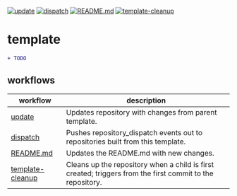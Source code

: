 [![update](https://github.com/jmpa-oss/template/actions/workflows/update.yml/badge.svg)](https://github.com/jmpa-oss/template/actions/workflows/update.yml)
[![dispatch](https://github.com/jmpa-oss/template/actions/workflows/dispatch.yml/badge.svg)](https://github.com/jmpa-oss/template/actions/workflows/dispatch.yml)
[![README.md](https://github.com/jmpa-oss/template/actions/workflows/README.md.yml/badge.svg)](https://github.com/jmpa-oss/template/actions/workflows/README.md.yml)
[![template-cleanup](https://github.com/jmpa-oss/template/actions/workflows/template-cleanup.yml/badge.svg)](https://github.com/jmpa-oss/template/actions/workflows/template-cleanup.yml)

# template

```diff
+ TODO
```

## workflows

workflow|description
---|---
[update](.github/workflows/update.yml)|Updates repository with changes from parent template.
[dispatch](.github/workflows/dispatch.yml)|Pushes repository_dispatch events out to repositories built from this template.
[README.md](.github/workflows/README.md.yml)|Updates the README.md with new changes.
[template-cleanup](.github/workflows/template-cleanup.yml)|Cleans up the repository when a child is first created; triggers from the first commit to the repository.

